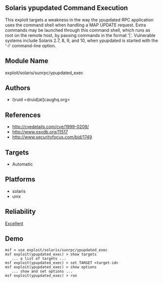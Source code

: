 ## Solaris ypupdated Command Execution

This exploit targets a weakness in the way the ypupdated RPC 
application uses the command shell when handling a MAP 
UPDATE request. Extra commands may be launched through this 
command shell, which runs as root on the remote host, by 
passing commands in the format '|<command>'. Vulnerable 
systems include Solaris 2.7, 8, 9, and 10, when ypupdated is 
started with the '-i' command-line option.


## Module Name
exploit/solaris/sunrpc/ypupdated_exec

## Authors
* I)ruid <druid[at]caughq.org>


## References
* http://cvedetails.com/cve/1999-0209/
* http://www.osvdb.org/11517
* http://www.securityfocus.com/bid/1749



## Targets
* Automatic


## Platforms
* solaris
* unix

## Reliability
[Excellent](https://github.com/rapid7/metasploit-framework/wiki/Exploit-Ranking)

## Demo

```
msf > use exploit/solaris/sunrpc/ypupdated_exec
msf exploit(ypupdated_exec) > show targets
   ... a list of targets ...
msf exploit(ypupdated_exec) > set TARGET <target-id>
msf exploit(ypupdated_exec) > show options
   ... show and set options ...
msf exploit(ypupdated_exec) > run
```
    
    